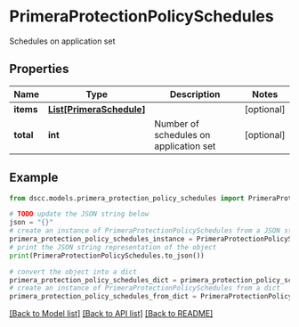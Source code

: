 # PrimeraProtectionPolicySchedules

Schedules on application set

## Properties

Name | Type | Description | Notes
------------ | ------------- | ------------- | -------------
**items** | [**List[PrimeraSchedule]**](PrimeraSchedule.md) |  | [optional] 
**total** | **int** | Number of schedules on application set | [optional] 

## Example

```python
from dscc.models.primera_protection_policy_schedules import PrimeraProtectionPolicySchedules

# TODO update the JSON string below
json = "{}"
# create an instance of PrimeraProtectionPolicySchedules from a JSON string
primera_protection_policy_schedules_instance = PrimeraProtectionPolicySchedules.from_json(json)
# print the JSON string representation of the object
print(PrimeraProtectionPolicySchedules.to_json())

# convert the object into a dict
primera_protection_policy_schedules_dict = primera_protection_policy_schedules_instance.to_dict()
# create an instance of PrimeraProtectionPolicySchedules from a dict
primera_protection_policy_schedules_from_dict = PrimeraProtectionPolicySchedules.from_dict(primera_protection_policy_schedules_dict)
```
[[Back to Model list]](../README.md#documentation-for-models) [[Back to API list]](../README.md#documentation-for-api-endpoints) [[Back to README]](../README.md)


